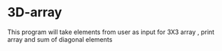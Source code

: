 # 3D-array
This program will take elements from user as input for 3X3 array , print array and sum of diagonal elements
